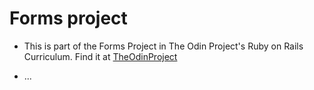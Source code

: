 # Forms project

* This is part of the Forms Project in The Odin Project's Ruby on Rails Curriculum. Find it at [TheOdinProject](http://www.theodinproject.com)

* ...
